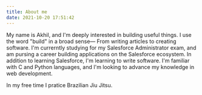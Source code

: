 ```yaml
---
title: About me
date: 2021-10-20 17:51:42
---
```


My name is Akhil, and I'm deeply interested in building useful things. I use the word "build" in a broad sense— From writing articles to creating software. I'm currerntly studying for my Salesforce Administrator exam, and am pursing a career building applications on the Salesforce ecosystem. In addition to learning Salesforce, I'm learning to write software. I'm familiar with C and Python languages, and I'm looking to advance my knowledge in web development. 

In my free time I pratice Brazilian Jiu Jitsu. 
